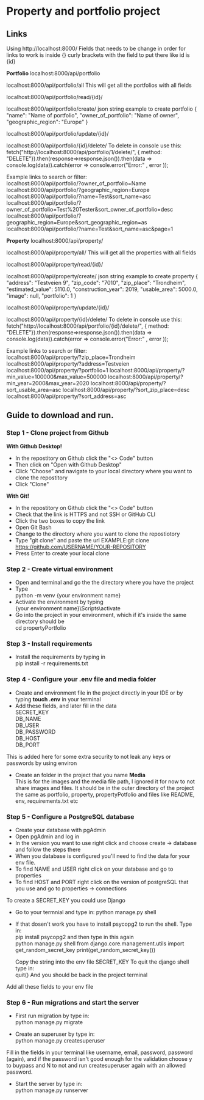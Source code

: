 # Property and portfolio project

## Links

Using http://localhost:8000/
Fields that needs to be change in order for links to work is inside {} curly brackets with the field to put there like id is {id}

**Portfolio**
localhost:8000/api/portfolio

localhost:8000/api/portfolio/all
This will get all the portfolios with all fields

localhost:8000/api/portfolio/read/{id}/

localhost:8000/api/portfolio/create/
json string example to create portfolio
{
"name": "Name of portfolio",
"owner_of_portfolio": "Name of owner",
"geographic_region": "Europe"
}

localhost:8000/api/portfolio/update/{id}/

localhost:8000/api/portfolio/{id}/delete/
To delete in console use this:  
fetch("http://localhost:8000/api/portfolio/1/delete/", { method: "DELETE"}).then(response=>response.json()).then(data => console.log(data)).catch(error => console.error("Error:" , error ));

Example links to search or filter:  
localhost:8000/api/portfolio/?owner_of_portfolio=Name  
localhost:8000/api/portfolio/?geographic_region=Europe  
localhost:8000/api/portfolio/?name=Test&sort_name=asc  
localhost:8000/api/portfolio/?owner_of_portfolio=Test%20Tester&sort_owner_of_portfolio=desc  
localhost:8000/api/portfolio/?geographic_region=Europe&sort_geographic_region=as  
localhost:8000/api/portfolio/?name=Test&sort_name=asc&page=1

**Property**
localhost:8000/api/property/

localhost:8000/api/property/all/
This will get all the properties with all fields

localhost:8000/api/property/read/{id}/

localhost:8000/api/property/create/
json string example to create property
{
"address": "Testveien 9",
"zip_code": "7010",
"zip_place": "Trondheim",
"estimated_value": 5110.0,
"construction_year": 2019,
"usable_area": 5000.0,
"image": null,
"portfolio": 1
}

localhost:8000/api/property/update/{id}/

localhost:8000/api/property/{id}/delete/
To delete in console use this:  
fetch("http://localhost:8000/api/portfolio/{id}/delete/", { method: "DELETE"}).then(response=>response.json()).then(data => console.log(data)).catch(error => console.error("Error:" , error ));

Example links to search or filter:  
localhost:8000/api/property/?zip_place=Trondheim
localhost:8000/api/property/?address=Testveien
localhost:8000/api/property/?portfolio=1
localhost:8000/api/property/?min_value=100000&max_value=500000
localhost:8000/api/property/?min_year=2000&max_year=2020
localhost:8000/api/property/?sort_usable_area=asc
localhost:8000/api/property/?sort_zip_place=desc
localhost:8000/api/property/?sort_address=asc

## Guide to download and run.

### Step 1 - Clone project from Github

**With Github Desktop!**

- In the repostitory on Github click the "<> Code" button
- Then click on "Open with Github Desktop"
- Click "Choose" and navigate to your local directory where you want to clone the repostitory
- Click "Clone"

**With Git!**

- In the repostitory on Github click the "<> Code" button
- Check that the link is HTTPS and not SSH or GitHub CLI
- Click the two boxes to copy the link
- Open Git Bash
- Change to the directory where you want to clone the repostiotory
- Type "git clone" and paste the url EXAMPLE:git clone https://github.com/USERNAME/YOUR-REPOSITORY
- Press Enter to create your local clone

### Step 2 - Create virtual environment

- Open and terminal and go the the directory where you have the project
- Type  
  python -m venv {your environment name}
- Activate the environment by typing  
  {your environment name}\Scripts\activate
- Go into the project in your environment, which if it's inside the same directory should be  
  cd propertyPortfolio

### Step 3 - Install requirements

- Install the requirements by typing in  
  pip install -r requirements.txt

### Step 4 - Configure your .env file and media folder

- Create and environment file in the project directly in your IDE or by typing **touch .env** in your terminal
- Add these fields, and later fill in the data  
  SECRET_KEY  
  DB_NAME  
  DB_USER  
  DB_PASSWORD  
  DB_HOST  
  DB_PORT

This is added here for some extra security to not leak any keys or passwords by using environ

- Create an folder in the project that you name
  **Media**  
  This is for the images and the media file path, I ignored it for now to not share images and files.
  It should be in the outer directory of the project the same as portfolio, property, propertyPotfolio and files like README, env, requirements.txt etc

### Step 5 - Configure a PostgreSQL database

- Create your database with pgAdmin
- Open pgAdmin and log in
- In the version you want to use right click and choose create -> database and follow the steps there
- When you database is configured you'll need to find the data for your env file.
- To find NAME and USER right click on your database and go to properties
- To find HOST and PORT right click on the version of postgreSQL that you use and go to properties -> connections

To create a SECRET_KEY you could use Django

- Go to your termnial and type in:
  python manage.py shell
- If that dosen't work you have to install psycopg2 to run the shell. Type in:  
  pip install psycopg2
  and then type in this again  
  python manage.py shell
  from django.core.management.utils import get_random_secret_key
  print(get_random_secret_key())

  Copy the string into the env file SECRET_KEY
  To quit the django shell type in:  
  quit()
  And you should be back in the project terminal

Add all these fields to your env file

### Step 6 - Run migrations and start the server

- First run migration by type in:  
  python manage.py migrate

- Create an superuser by type in:  
  python manage.py createsuperuser

Fill in the fields in your terminal like username, email, password, password (again), and if the password isn't good enough for the validation choose y to buypass and N to not and run createsuperuser again with an allowed password.

- Start the server by type in:  
  python manage.py runserver
